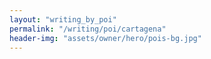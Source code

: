 ```yaml
---
layout: "writing_by_poi"
permalink: "/writing/poi/cartagena"
header-img: "assets/owner/hero/pois-bg.jpg"
---
```

